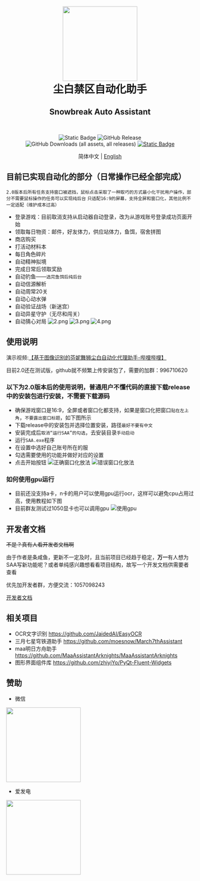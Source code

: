 <div align="center">
    <h1>
        <img src="./asset/logo.png" width="200"/>
        <br/>
        尘白禁区自动化助手
    </h1>
    <h2>Snowbreak Auto Assistant</h2>
    <br/>

![Static Badge](https://img.shields.io/badge/platfrom-Windows-%2329F1FF)
![GitHub Release](https://img.shields.io/github/v/release/LaoZhuJackson/SnowbreakAutoAssistant?color=%2329F1FF)
![GitHub Downloads (all assets, all releases)](https://img.shields.io/github/downloads/LaoZhuJackson/SnowbreakAutoAssistant/total?color=%2329F1FF)
[![Static Badge](https://img.shields.io/badge/QQ_Group-996710620-%2329F1FF)](https://qm.qq.com/q/CIvpwI3qVy)

简体中文 | <a href="docs/README_en.md">English</a>
</div>

## 目前已实现自动化的部分（日常操作已经全部完成）

`2.0版本后所有任务支持窗口被遮挡，鼠标点击采取了一种取巧的方式最小化干扰用户操作，部分不需要鼠标操作的任务可以实现纯后台`
`只适配16:9的屏幕，支持全屏和窗口化，其他比例不一定适配（维护成本过高）`

- 登录游戏：目前取消支持从启动器自动登录，改为从游戏账号登录成功页面开始
- 领取每日物资：邮件，好友体力，供应站体力，鱼饵，宿舍拼图
- 商店购买
- 打活动材料本
- 每日角色碎片
- 自动精神拟境
- 完成日常后领取奖励
- 自动钓鱼——`选完鱼饵后纯后台`
- 自动信源解析
- 自动周常20关
- 自动心动水弹
- 自动验证战场（新迷宫）
- 自动异星守护（无尽和闯关）
- 自动猜心对局
![2.png](asset%2F2.png)
![3.png](asset%2F3.png)
![4.png](asset%2F4.png)
## 使用说明
演示视频:[【基于图像识别的芬妮舞狮尘白自动化代理助手-哔哩哔哩】](https://b23.tv/W9OA85k)

目前2.0还在测试版，github就不频繁上传安装包了，需要的加群：996710620

### **以下为2.0版本后的使用说明，普通用户不懂代码的直接下载release中的安装包进行安装，不需要下载源码**

- 确保游戏窗口是16:9，全屏或者窗口化都支持，如果是窗口化把窗口`贴在左上角`，`不要露出窗口标题`，如下图所示
- 下载release中的安装包并选择位置安装，路径`最好不要有中文`
- 安装完成后`取消“运行SAA”的勾选`，去安装目录`手动启动`
- 运行`SAA.exe`程序
- 在设置中选好自己账号所在的服
- 勾选需要使用的功能并做好对应的设置
- 点击开始按钮
  ![正确窗口化放法](asset%2Fcurrect.png)
  ![错误窗口化放法](asset%2Fwrong.png)

### 如何使用gpu运行

- 目前还没支持a卡，n卡的用户可以使用gpu运行ocr，这样可以避免cpu占用过高，使用教程如下图
- 目前群友测试过1050显卡也可以调用gpu
  ![使用gpu](asset%2Fuse_gpu.png)

## 开发者文档

~~不是？真有人看开发者文档啊~~

由于作者是条咸鱼，更新不一定及时，且当前项目已经趋于稳定，**万一**有人想为SAA写新功能呢？或者单纯感兴趣想看看项目结构，故写一个开发文档供需要者查看

优先加开发者群，方便交流：1057098243

<a href="docs/developer.md">开发者文档</a>
## 相关项目
- OCR文字识别 https://github.com/JaidedAI/EasyOCR
- 三月七星穹铁道助手 https://github.com/moesnow/March7thAssistant
- maa明日方舟助手 https://github.com/MaaAssistantArknights/MaaAssistantArknights
- 图形界面组件库 https://github.com/zhiyiYo/PyQt-Fluent-Widgets
## 赞助

- 微信

<img src="./asset/support.jpg" width="200"/>

- 爱发电

<img src="./asset/support.png" width="200"/>
